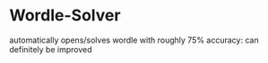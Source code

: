 # Wordle-Solver
 automatically opens/solves wordle with roughly 75% accuracy: can definitely be improved
